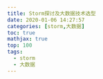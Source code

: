 ```yaml
---
title: Storm探讨及大数据技术选型
date: 2020-01-06 14:27:57
categories: [storm,大数据]
toc: true
mathjax: true
top: 100
tags:
  - storm
  - 大数据
---
```

